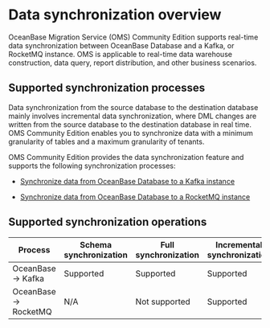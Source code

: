 # Data synchronization overview

OceanBase Migration Service (OMS) Community Edition supports real-time data synchronization between OceanBase Database and a Kafka, or RocketMQ instance. OMS is applicable to real-time data warehouse construction, data query, report distribution, and other business scenarios.

## Supported synchronization processes

Data synchronization from the source database to the destination database mainly involves incremental data synchronization, where DML changes are written from the source database to the destination database in real time. OMS Community Edition enables you to synchronize data with a minimum granularity of tables and a maximum granularity of tenants.

OMS Community Edition provides the data synchronization feature and supports the following synchronization processes:

* [Synchronize data from OceanBase Database to a Kafka instance](../7.data-synchronization/2.create-a-project-to-synchronize-data-from-an-oceanbase-database-to-a-Kafka-instance.md)

* [Synchronize data from OceanBase Database to a RocketMQ instance](../7.data-synchronization/3.create-a-project-to-synchronize-data-from-an-oceanbase-database-to-a-rocketmq-instance.md)

## Supported synchronization operations

|        Process         | Schema synchronization | Full synchronization | Incremental synchronization | Data verification |
|------------------------|------------------------|----------------------|-----------------------------|-------------------|
| OceanBase -\> Kafka    | Supported              | Supported            | Supported                   | Not supported     |
| OceanBase -\> RocketMQ | N/A                    | Not supported        | Supported                   | Not supported     |